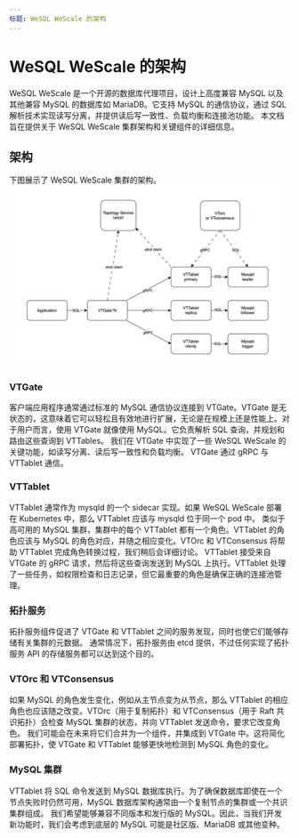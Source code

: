 ```yaml
---
标题: WeSQL WeScale 的架构
---
```


WeSQL WeScale 的架构
=====================

WeSQL WeScale 是一个开源的数据库代理项目，设计上高度兼容 MySQL 以及其他兼容 MySQL 的数据库如 MariaDB。它支持 MySQL 的通信协议，通过 SQL 解析技术实现读写分离，并提供读后写一致性、负载均衡和连接池功能。
本文档旨在提供关于 WeSQL WeScale 集群架构和关键组件的详细信息。

## 架构
下图展示了 WeSQL WeScale 集群的架构。
![architecture](images/Architecture.png)

### VTGate
客户端应用程序通常通过标准的 MySQL 通信协议连接到 VTGate。VTGate 是无状态的，这意味着它可以轻松且有效地进行扩展，无论是在规模上还是性能上。对于用户而言，使用 VTGate 就像使用 MySQL。它负责解析 SQL 查询，并规划和路由这些查询到 VTTables。
我们在 VTGate 中实现了一些 WeSQL WeScale 的关键功能，如读写分离、读后写一致性和负载均衡。
VTGate 通过 gRPC 与 VTTablet 通信。

### VTTablet
VTTablet 通常作为 mysqld 的一个 sidecar 实现。如果 WeSQL WeScale 部署在 Kubernetes 中，那么 VTTablet 应该与 mysqld 位于同一个 pod 中。
类似于高可用的 MySQL 集群，集群中的每个 VTTablet 都有一个角色。VTTablet 的角色应该与 MySQL 的角色对应，并随之相应变化。VTOrc 和 VTConsensus 将帮助 VTTablet 完成角色转换过程，我们稍后会详细讨论。
VTTablet 接受来自 VTGate 的 gRPC 请求，然后将这些查询发送到 MySQL 上执行。VTTablet 处理了一些任务，如权限检查和日志记录，但它最重要的角色是确保正确的连接池管理。

### 拓扑服务
拓扑服务组件促进了 VTGate 和 VTTablet 之间的服务发现，同时也使它们能够存储有关集群的元数据。
通常情况下，拓扑服务由 etcd 提供，不过任何实现了拓扑服务 API 的存储服务都可以达到这个目的。

### VTOrc 和 VTConsensus
如果 MySQL 的角色发生变化，例如从主节点变为从节点，那么 VTTablet 的相应角色也应该随之改变。VTOrc（用于复制拓扑）和 VTConsensus（用于 Raft 共识拓扑）会检查 MySQL 集群的状态，并向 VTTablet 发送命令，要求它改变角色。
我们可能会在未来将它们合并为一个组件，并集成到 VTGate 中。这将简化部署拓扑，使 VTGate 和 VTTablet 能够更快地检测到 MySQL 角色的变化。

### MySQL 集群
VTTablet 将 SQL 命令发送到 MySQL 数据库执行。为了确保数据库即使在一个节点失败时仍然可用，MySQL 数据库架构通常由一个复制节点的集群或一个共识集群组成。
我们希望能够兼容不同版本和发行版的 MySQL。因此，当我们开发新功能时，我们会考虑到底层的 MySQL 可能是社区版、MariaDB 或其他变种。